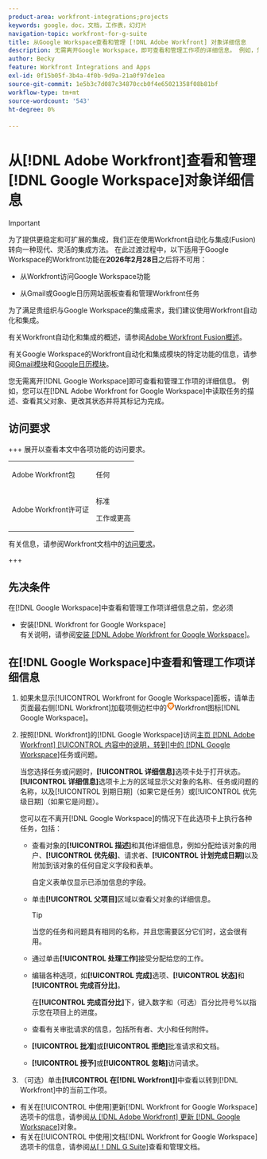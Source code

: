 ```yaml
---
product-area: workfront-integrations;projects
keywords: google，doc，文档，工作表，幻灯片
navigation-topic: workfront-for-g-suite
title: 从Google Workspace查看和管理 [!DNL Adobe Workfront] 对象详细信息
description: 无需离开Google Workspace，即可查看和管理工作项的详细信息。 例如，您可以在Google Workspace的 [!DNL Adobe Workfront] 内读取任务的描述、查看其父对象、更改其状态并将其标记为完成。
author: Becky
feature: Workfront Integrations and Apps
exl-id: 0f15b05f-3b4a-4f0b-9d9a-21a0f97de1ea
source-git-commit: 1e5b3c7d087c34870ccb0f4e65021358f08b81bf
workflow-type: tm+mt
source-wordcount: '543'
ht-degree: 0%

---
```


# 从[!DNL Adobe Workfront]查看和管理[!DNL Google Workspace]对象详细信息

>[!IMPORTANT]
>
>为了提供更稳定和可扩展的集成，我们正在使用Workfront自动化与集成(Fusion)转向一种现代、灵活的集成方法。 在此过渡过程中，以下适用于Google Workspace的Workfront功能在&#x200B;**2026年2月28日**&#x200B;之后将不可用：
>
>* 从Workfront访问Google Workspace功能
>
>* 从Gmail或Google日历网站面板查看和管理Workfront任务
>
>为了满足贵组织与Google Workspace的集成需求，我们建议使用Workfront自动化和集成。
>
>有关Workfront自动化和集成的概述，请参阅[Adobe Workfront Fusion概述](https://experienceleague.adobe.com/en/docs/workfront-fusion/using/get-started-with-fusion/understand-workfront-fusion/workfront-fusion-overview)。
>
>有关Google Workspace的Workfront自动化和集成模块的特定功能的信息，请参阅[Gmail模块](https://experienceleague.adobe.com/en/docs/workfront-fusion/using/references/apps-and-their-modules/third-party-app-connectors/gmail-modules)和[Google日历模块](https://experienceleague.adobe.com/en/docs/workfront-fusion/using/references/apps-and-their-modules/third-party-app-connectors/google-calendar-modules)。

您无需离开[!DNL Google Workspace]即可查看和管理工作项的详细信息。 例如，您可以在[!DNL Adobe Workfront for Google Workspace]中读取任务的描述、查看其父对象、更改其状态并将其标记为完成。

## 访问要求

+++ 展开以查看本文中各项功能的访问要求。

<table style="table-layout:auto"> 
 <col> 
 <col> 
 <tbody> 
  <tr> 
   <td role="rowheader">Adobe Workfront包</td> 
   <td> <p>任何</p> </td> 
  </tr> 
  <tr> 
   <td role="rowheader">Adobe Workfront许可证</td> 
   <td> <p>标准</p><p>工作或更高</p>
  </tr> 
 </tbody> 
</table>

有关信息，请参阅Workfront文档中的[访问要求](/help/quicksilver/administration-and-setup/add-users/access-levels-and-object-permissions/access-level-requirements-in-documentation.md)。

+++

## 先决条件

在[!DNL Google Workspace]中查看和管理工作项详细信息之前，您必须

* 安装[!DNL Workfront for Google Workspace]\
   有关说明，请参阅[安装 [!DNL Adobe Workfront for Google Workspace]](../../workfront-integrations-and-apps/workfront-for-g-suite/install-workfront-for-gsuite.md)。

## 在[!DNL Google Workspace]中查看和管理工作项详细信息

1. 如果未显示[!UICONTROL Workfront for Google Workspace]面板，请单击页面最右侧[!DNL Workfront]加载项侧边栏中的![图标](assets/wf-lion-icon.png)Workfront图标[!DNL Google Workspace]。
1. 按照[!DNL Workfront]的[!DNL Google Workspace]访问[主页 [!DNL Adobe Workfront] [!UICONTROL 内容中的说明，转到]中的 [!DNL Google Workspace]](../../workfront-integrations-and-apps/workfront-for-g-suite/access-wf-home-content-from-g-suite.md)任务或问题。

   当您选择任务或问题时，**[!UICONTROL 详细信息]**&#x200B;选项卡处于打开状态。 **[!UICONTROL 详细信息]**&#x200B;选项卡上方的区域显示父对象的名称、任务或问题的名称，以及[!UICONTROL 到期日期]（如果它是任务）或[!UICONTROL 优先级日期]（如果它是问题）。


   您可以在不离开[!DNL Google Workspace]的情况下在此选项卡上执行各种任务，包括：

   * 查看对象的&#x200B;**[!UICONTROL 描述]**&#x200B;和其他详细信息，例如分配给该对象的用户、**[!UICONTROL 优先级]**、请求者、**[!UICONTROL 计划完成日期]**&#x200B;以及附加到该对象的任何自定义字段和表单。

     自定义表单仅显示已添加信息的字段。

   * 单击&#x200B;**[!UICONTROL 父项目]**&#x200B;区域以查看父对象的详细信息。

     >[!TIP]
     >
     >当您的任务和问题具有相同的名称，并且您需要区分它们时，这会很有用。

   * 通过单击&#x200B;**[!UICONTROL 处理工作]**&#x200B;接受分配给您的工作。
   * 编辑各种选项，如&#x200B;**[!UICONTROL 完成]**&#x200B;选项、**[!UICONTROL 状态]**&#x200B;和&#x200B;**[!UICONTROL 完成百分比]**。

     在&#x200B;**[!UICONTROL 完成百分比]**&#x200B;下，键入数字和（可选）百分比符号%以指示您在项目上的进度。
   * 查看有关审批请求的信息，包括所有者、大小和任何附件。
   * **[!UICONTROL 批准]**&#x200B;或&#x200B;**[!UICONTROL 拒绝]**&#x200B;批准请求和文档。

   * **[!UICONTROL 授予]**&#x200B;或&#x200B;**[!UICONTROL 忽略]**&#x200B;访问请求。

1. （可选）单击&#x200B;**[!UICONTROL 在[!DNL Workfront]]**&#x200B;中查看以转到[!DNL Workfront]中的当前工作项。

* 有关在[!UICONTROL 中使用]更新[!DNL Workfront for Google Workspace]选项卡的信息，请参阅[从 [!DNL Adobe Workfront] 更新 [!DNL Google Workspace]](../../workfront-integrations-and-apps/workfront-for-g-suite/update-a-workfront-object-in-gsuite.md)对象。
* 有关在[!UICONTROL 中使用]文档[!DNL Workfront for Google Workspace]选项卡的信息，请参阅[从[！DNL G Suite]](../../workfront-integrations-and-apps/workfront-for-g-suite/view-and-manage-documents-in-gsuite.md)查看和管理文档。
